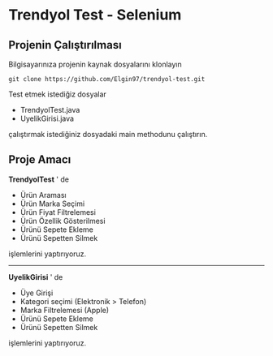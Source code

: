 # Trendyol Test - Selenium

## Projenin Çalıştırılması
Bilgisayarınıza projenin kaynak dosyalarını klonlayın

```
git clone https://github.com/Elgin97/trendyol-test.git
```
Test etmek istediğiz dosyalar
* TrendyolTest.java
* UyelikGirisi.java

çalıştırmak istediğiniz dosyadaki main methodunu çalıştırın.

## Proje Amacı

**TrendyolTest** ' de

* Ürün Araması 
* Ürün Marka Seçimi
* Ürün Fiyat Filtrelemesi 
* Ürün Özellik Gösterilmesi
* Ürünü Sepete Ekleme
* Ürünü Sepetten Silmek

işlemlerini yaptırıyoruz.

<hr>

**UyelikGirisi** ' de

* Üye Girişi 
* Kategori seçimi (Elektronik > Telefon)
* Marka Filtrelemesi (Apple)
* Ürünü Sepete Ekleme
* Ürünü Sepetten Silmek

işlemlerini yaptırıyoruz.
